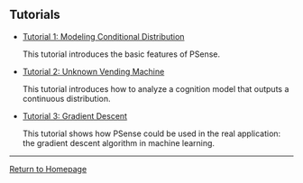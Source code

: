 
## Tutorials

* [Tutorial 1: Modeling Conditional Distribution](tutorial_discrete_conditioning.html)

    This tutorial introduces the basic features of PSense.

* [Tutorial 2: Unknown Vending Machine](tutorial_continuous.html)

    This tutorial introduces how to analyze a cognition model that outputs a continuous distribution.

* [Tutorial 3: Gradient Descent](tutorial_gradient_descent.html)

    This tutorial shows how PSense could be used in the real application: the gradient descent algorithm in machine learning.
    

***
[Return to Homepage](index.html)